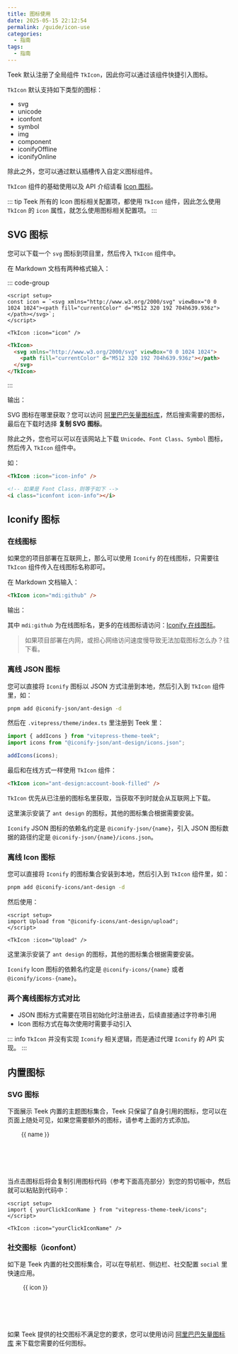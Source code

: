 ```yaml
---
title: 图标使用
date: 2025-05-15 22:12:54
permalink: /guide/icon-use
categories:
  - 指南
tags:
  - 指南
---
```


Teek 默认注册了全局组件 `TkIcon`，因此你可以通过该组件快捷引入图标。

`TkIcon` 默认支持如下类型的图标：

- svg
- unicode
- iconfont
- symbol
- img
- component
- iconifyOffline
- iconifyOnline

除此之外，您可以通过默认插槽传入自定义图标组件。

`TkIcon` 组件的基础使用以及 API 介绍请看 [Icon 图标](/ecosystem/components/icon)。

::: tip
Teek 所有的 Icon 图标相关配置项，都使用 `TkIcon` 组件，因此怎么使用 `TkIcon` 的 `icon` 属性，就怎么使用图标相关配置项。
:::

## SVG 图标

您可以下载一个 `svg` 图标到项目里，然后传入 `TkIcon` 组件中。

在 Markdown 文档有两种格式输入：

::: code-group

```vue [props 方式]
<script setup>
const icon = `<svg xmlns="http://www.w3.org/2000/svg" viewBox="0 0 1024 1024"><path fill="currentColor" d="M512 320 192 704h639.936z"></path></svg>`;
</script>

<TkIcon :icon="icon" />
```

```html [插槽方式]
<TkIcon>
  <svg xmlns="http://www.w3.org/2000/svg" viewBox="0 0 1024 1024">
    <path fill="currentColor" d="M512 320 192 704h639.936z"></path>
  </svg>
</TkIcon>
```

:::

输出：

<TkIcon :icon="icon" />

SVG 图标在哪里获取？您可以访问 [阿里巴巴矢量图标库](https://www.iconfont.cn/)，然后搜索需要的图标，最后在下载时选择 **复制 SVG 图标**。

除此之外，您也可以可以在该网站上下载 `Unicode`、`Font Class`、`Symbol` 图标，然后传入 `TkIcon` 组件中。

如：

```html
<TkIcon :icon="icon-info" />

<!-- 如果是 Font Class，则等于如下 -->
<i class="iconfont icon-info"></i>
```

## Iconify 图标

### 在线图标

如果您的项目部署在互联网上，那么可以使用 `Iconify` 的在线图标，只需要往 `TkIcon` 组件传入在线图标名称即可。

在 Markdown 文档输入：

```html
<TkIcon icon="mdi:github" />
```

输出：

<TkIcon icon="mdi:github" />

其中 `mdi:github` 为在线图标名，更多的在线图标请访问：[Iconify 在线图标](https://icon-sets.iconify.design/)。

> 如果项目部署在内网，或担心网络访问速度慢导致无法加载图标怎么办？往下看。

### 离线 JSON 图标

您可以直接将 `Iconify` 图标以 JSON 方式注册到本地，然后引入到 `TkIcon` 组件里，如：

```sh
pnpm add @iconify-json/ant-design -d
```

然后在 `.vitepress/theme/index.ts` 里注册到 Teek 里：

```ts
import { addIcons } from "vitepress-theme-teek";
import icons from "@iconify-json/ant-design/icons.json";

addIcons(icons);
```

最后和在线方式一样使用 `TkIcon` 组件：

```html
<TkIcon icon="ant-design:account-book-filled" />
```

`TkIcon` 优先从已注册的图标名里获取，当获取不到时就会从互联网上下载。

这里演示安装了 `ant design` 的图标，其他的图标集合根据需要安装。

`Iconify` JSON 图标的依赖名约定是 `@iconify-json/{name}`，引入 JSON 图标数据的路径约定是 `@iconify-json/{name}/icons.json`。

### 离线 Icon 图标

您可以直接将 `Iconify` 的图标集合安装到本地，然后引入到 `TkIcon` 组件里，如：

```sh
pnpm add @iconify-icons/ant-design -d
```

然后使用：

```vue
<script setup>
import Upload from "@iconify-icons/ant-design/upload";
</script>

<TkIcon :icon="Upload" />
```

这里演示安装了 `ant design` 的图标，其他的图标集合根据需要安装。

`Iconify` Icon 图标的依赖名约定是 `@iconify-icons/{name}` 或者 `@iconify/icons-{name}`。

### 两个离线图标方式对比

- JSON 图标方式需要在项目初始化时注册进去，后续直接通过字符串引用
- Icon 图标方式在每次使用时需要手动引入

::: info
`TkIcon` 并没有实现 `Iconify` 相关逻辑，而是通过代理 `Iconify` 的 API 实现。
:::

## 内置图标

### SVG 图标

下面展示 Teek 内置的主题图标集合，Teek 只保留了自身引用的图标，您可以在页面上随处可见，如果您需要额外的图标，请参考上面的方式添加。

<ul class="demo-icons">
  <li v-for="(icon, name) in TkIcons" class="flx-column-center" @click="handleCopySvg(name)">
    <TkIcon :icon="icon" :size="30" />
    <span>{{ name }}</span>
  </li>
</ul>

当点击图标后将会复制引用图标代码（参考下面高亮部分）到您的剪切板中，然后就可以粘贴到代码中：

```vue {2}
<script setup>
import { yourClickIconName } from "vitepress-theme-teek/icons";
</script>

<TkIcon :icon="yourClickIconName" />
```

### 社交图标（iconfont）<Badge type="tip" text="v1.4.1" />

如下是 Teek 内置的社交图标集合，可以在导航栏、侧边栏、社交配置 `social` 里快速应用。

<ul class="demo-icons">
  <li v-for="(icon) in iconfont" class="flx-column-center" @click="handleCopyIconfont(icon)">
    <i :class="`iconfont ${icon}`" style="font-size: 24px"></i>
    <span>{{ icon }}</span>
  </li>
</ul>

如果 Teek 提供的社交图标不满足您的要求，您可以使用访问 [阿里巴巴矢量图标库](https://www.iconfont.cn/) 来下载您需要的任何图标。

<script lang="ts" setup>
import { TkMessage, useClipboard, isClient } from "vitepress-theme-teek";
import * as TkIcons from "vitepress-theme-teek/icons";

const { copy, copied } = useClipboard();

const icon = `<svg xmlns="http://www.w3.org/2000/svg" viewBox="0 0 1024 1024"><path fill="currentColor" d="M512 320 192 704h639.936z"></path></svg>`;

const handleCopySvg = async (name: string) => {
  await copy(`import { ${name} } from "vitepress-theme-teek/icons";`);
  copied.value
    ? TkMessage.success({ message: "复制成功！", plain: true })
    : TkMessage.error({ message: "复制失败！", plain: true });
};

const { extractIconClasses } = useIconfont();
const iconfont = extractIconClasses().map(item => item.className);

const handleCopyIconfont = async (icon: string) => {
  await copy(`<i class="iconfont ${icon}"></i>`);
  copied.value
    ? TkMessage.success({ message: "复制成功！", plain: true })
    : TkMessage.error({ message: "复制失败！", plain: true });
};

/**
 * iconfont 图标提取工具
 */
function useIconfont() {
  interface IconfontType {
    className: string;
    unicode?: string;
  }

  /**
   * 提取单个 CSS 规则中的 iconfont 信息
   */
  function extractIconFromRule(rule: CSSRule): IconfontType | null {
    if (!(rule instanceof CSSStyleRule)) return null;

    const { selectorText, style } = rule;
    // 只处理以 .icon- 开头且包含 ::before 的选择器
    if (
      !selectorText?.startsWith(".icon-") ||
      !selectorText.includes("::before")
    )
      return null;

    const className = selectorText.substring(
      1,
      selectorText.indexOf("::before")
    );
    const content = style.getPropertyValue("content");
    if (!content) return null;

    const unicode = content.replace(/['"\\]/g, "");
    return {
      className,
      unicode: unicode ? `&#x${getUnicode(unicode)};` : undefined,
    };
  }

  /**
   * 提取所有样式表中的 iconfont class 信息
   */
  function extractIconClasses(): IconfontType[] {
    if(!isClient) return [];

    const iconInfos: IconfontType[] = [];
    const processedSheets = new WeakSet<CSSStyleSheet>();

    for (const sheet of Array.from(document.styleSheets)) {
      // 防止跨域或重复处理
      if (processedSheets.has(sheet)) continue;
      processedSheets.add(sheet);

      let rules: CSSRuleList | undefined;
      try {
        rules = sheet.cssRules;
      } catch {}
      if (!rules) continue;

      for (const rule of Array.from(rules)) {
        const iconInfo = extractIconFromRule(rule);
        if (iconInfo) {
          iconInfos.push(iconInfo);
        }
      }
    }

    return iconInfos;
  }

  /**
   * 获取字符的 unicode 16 进制字符串
   * @param charCode 字符
   */
  const getUnicode = (charCode: string): string => {
    if (!charCode) return "";
    return charCode.codePointAt(0)?.toString(16).padStart(4, "0") ?? "";
  };

  return { extractIconClasses };
}
</script>

<style>
.demo-icons {
  display: grid;
  grid-template-columns: repeat(auto-fill, minmax(120px, 1fr));
  overflow: hidden;
  list-style: none !important;
  border-left: 1px solid var(--vp-c-divider);
  border-top: 1px solid var(--vp-c-divider);
  border-radius: 4px;
  padding: 0 !important;
}

.demo-icons li {
  text-align: center;
  height: 90px;
  border-right: 1px solid var(--vp-c-divider);
  border-bottom: 1px solid var(--vp-c-divider);
  transition: background-color 0.3s;
  cursor: pointer;
  margin: 0 !important;
}

.demo-icons span {
  margin-top: 8px;
  font-size: 13px;
}

.demo-icons li:hover {
  background-color: var(--tk-fill-color-light);
}
</style>
